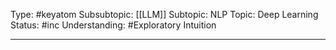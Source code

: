 Type: #keyatom
Subsubtopic: [[LLM]]
Subtopic: NLP
Topic: Deep Learning
Status: #inc 
Understanding: #Exploratory Intuition

----

